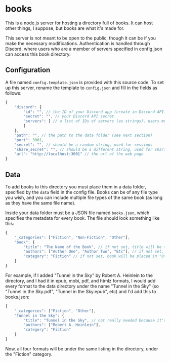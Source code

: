 # books

This is a node.js server for hosting a directory full of books. It can host other things, I suppose, but books are what it's made for.

This server is not meant to be open to the public, though it can be if you make the necessary modifications. Authentication is handled through Discord, where users who are a member of servers specified in config.json can access this book directory.

## Configuration

A file named `config.template.json` is provided with this source code. To set up this server, rename the template to `config.json` and fill in the fields as follows:
```js
{
    "discord": {
        "id": "", // the ID of your Discord app (create in Discord API)
        "secret": "", // your Discord API secret
        "servers": [ // a list of IDs of servers (as strings). users must be in one of these to access books
        ]
    },
    "path": "", // the path to the data folder (see next section)
    "port": 3001,
    "secret": "", // should be a random string, used for sessions
    "share_secret": "", // should be a different string, used for sharing (not working yet)
    "url": "http://localhost:3001" // the url of the web page
}
```

## Data

To add books to this directory you must place them in a data folder, specified by the `data` field in the config file. Books can be of any file type you wish, and you can include multiple file types of the same book (as long as they have the same file name).

Inside your data folder must be a JSON file named `books.json`, which specifies the metadata for every book. The file should look something like this:
```js
{
    "_categories": ["Fiction", "Non-Fiction", "Other"],
    "book": {
        "title": "The Name of the Book", // if not set, title will be the filename of the book
        "authors": ["Author One", "Author Two", "Etc"], // if not set, book will have no authors
        "category": "Fiction" // if not set, book will be placed in "Other"
    }
}
```

For example, if I added "Tunnel in the Sky" by Robert A. Heinlein to the directory, and I had it in epub, mobi, pdf, and htmlz formats, I would add every format to the data directory under the name "Tunnel in the Sky" (so "Tunnel in the Sky.pdf", "Tunnel in the Sky.epub", etc) and I'd add this to books.json:
```js
{
    "_categories": ["Fiction", "Other"],
    "Tunnel in the Sky": {
        "title": "Tunnel in the Sky", // not really needed because it's the same as the filename
        "authors": ["Robert A. Heinlein"],
        "category": "Fiction"
    }
}
```

Now, all four formats will be under the same listing in the directory, under the "Fiction" category.